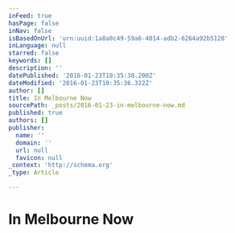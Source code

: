 ```yaml
---
inFeed: true
hasPage: false
inNav: false
isBasedOnUrl: 'urn:uuid:1a8a0c49-59a6-4014-adb2-6264a92b5128'
inLanguage: null
starred: false
keywords: []
description: ''
datePublished: '2016-01-23T10:35:38.200Z'
dateModified: '2016-01-23T10:35:36.322Z'
author: []
title: In Melbourne Now
sourcePath: _posts/2016-01-23-in-melbourne-now.md
published: true
authors: []
publisher:
  name: ''
  domain: ''
  url: null
  favicon: null
_context: 'http://schema.org'
_type: Article

---
```

# In Melbourne Now